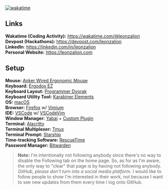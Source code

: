 [![wakatime](https://wakatime.com/badge/user/7f857a93-19fe-4aa0-a66c-ada73bba5620.svg)](https://wakatime.com/@7f857a93-19fe-4aa0-a66c-ada73bba5620)

## Links
**Wakatime (Coding Activity):** https://wakatime.com/@leonzalion
\
**Devpost (Hackathons):** https://devpost.com/leonzalion
\
**LinkedIn**: https://linkedin.com/in/leonzalion
\
**Personal Website:** https://leonzalion.com

## Setup
**Mouse:** [Anker Wired Ergonomic Mouse](https://us.anker.com/products/a7851)
\
**Keyboard:** [Ergodox EZ](https://ergodox-ez.com/)
\
**Keyboard Layout:** [Programmer Dvorak](https://www.kaufmann.no/roland/dvorak/)
\
**Keyboard Utility Tool:** [Karabiner Elements](https://karabiner-elements.pqrs.org)
\
**OS:** [macOS](https://github.com/leonzalion/macos-configs)
\
**Browser:** [Firefox](https://www.mozilla.org/en-CA/firefox/products/) w/ [Vimium](https://vimium.github.io/)
\
**IDE:** [VSCode](https://code.visualstudio.com/) w/ [VSCodeVim](https://github.com/VSCodeVim/Vim)
\
**Window Manager:** [Yabai](https://github.com/koekeishiya/yabai) + [Custom Plugin](https://github.com/leonzalion/yabai-master-stack-layout)
\
**Terminal:** [Alacritty](https://github.com/alacritty/alacritty)
\
**Terminal Multiplexer:** [Tmux](https://github.com/tmux/tmux)
\
**Terminal Prompt:** [Starship](https://starship.rs/)
\
**Time-tracking Software:** [RescueTime](https://rescuetime.com/)
\
**Password Manager:** [Bitwarden](https://bitwarden.com/)

> **Note:** I'm intentionally not following anybody since there's no way to disable the Following tab on the home page. So, as for as I'm aware, the only way to "clear" that page is by having not following anybody. *GitHub, please don't turn into a social media platform.* I would like to follow people to show I'm interested in their work, not because I want to see new updates from them every time I log onto GitHub. 
